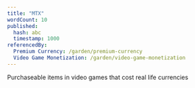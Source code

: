 ```yaml
---
title: "MTX"
wordCount: 10
published:
  hash: abc
  timestamp: 1000
referencedBy:
  Premium Currency: /garden/premium-currency
  Video Game Monetization: /garden/video-game-monetization
---
```


Purchaseable items in video games that cost real life currencies